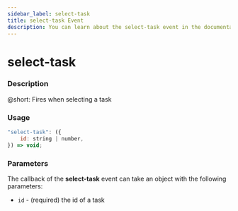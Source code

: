 ```yaml
---
sidebar_label: select-task
title: select-task Event
description: You can learn about the select-task event in the documentation of the DHTMLX JavaScript To Do List library. Browse developer guides and API reference, try out code examples and live demos, and download a free 30-day evaluation version of DHTMLX To Do List.
---
```


# select-task

### Description

@short: Fires when selecting a task

### Usage

~~~js
"select-task": ({
    id: string | number,
}) => void;
~~~

### Parameters

The callback of the **select-task** event can take an object with the following parameters:

- `id` - (required) the id of a task
 